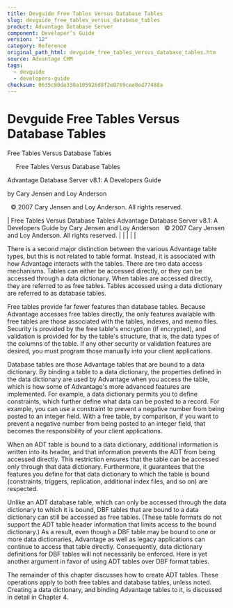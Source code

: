 ```yaml
---
title: Devguide Free Tables Versus Database Tables
slug: devguide_free_tables_versus_database_tables
product: Advantage Database Server
component: Developer’s Guide
version: "12"
category: Reference
original_path_html: devguide_free_tables_versus_database_tables.htm
source: Advantage CHM
tags:
  - devguide
  - developers-guide
checksum: 0635c80de330a105926d8f2e0769cee8ed77488a
---
```


# Devguide Free Tables Versus Database Tables

Free Tables Versus Database Tables

     Free Tables Versus Database Tables

Advantage Database Server v8.1: A Developers Guide

by Cary Jensen and Loy Anderson

  © 2007 Cary Jensen and Loy Anderson. All rights reserved.

| Free Tables Versus Database Tables  Advantage Database Server v8.1: A Developers Guide  by Cary Jensen and Loy Anderson    © 2007 Cary Jensen and Loy Anderson. All rights reserved. |  |  |  |  |

There is a second major distinction between the various Advantage table types, but this is not related to table format. Instead, it is associated with how Advantage interacts with the tables. There are two data access mechanisms. Tables can either be accessed directly, or they can be accessed through a data dictionary. When tables are accessed directly, they are referred to as free tables. Tables accessed using a data dictionary are referred to as database tables.

Free tables provide far fewer features than database tables. Because Advantage accesses free tables directly, the only features available with free tables are those associated with the tables, indexes, and memo files. Security is provided by the free table's encryption (if encrypted), and validation is provided for by the table's structure, that is, the data types of the columns of the table. If any other security or validation features are desired, you must program those manually into your client applications.

Database tables are those Advantage tables that are bound to a data dictionary. By binding a table to a data dictionary, the properties defined in the data dictionary are used by Advantage when you access the table, which is how some of Advantage's more advanced features are implemented. For example, a data dictionary permits you to define constraints, which further define what data can be posted to a record. For example, you can use a constraint to prevent a negative number from being posted to an integer field. With a free table, by comparison, if you want to prevent a negative number from being posted to an integer field, that becomes the responsibility of your client applications.

When an ADT table is bound to a data dictionary, additional information is written into its header, and that information prevents the ADT from being accessed directly. This restriction ensures that the table can be accessed only through that data dictionary. Furthermore, it guarantees that the features you define for that data dictionary to which the table is bound (constraints, triggers, replication, additional index files, and so on) are respected.

Unlike an ADT database table, which can only be accessed through the data dictionary to which it is bound, DBF tables that are bound to a data dictionary can still be accessed as free tables. (These table formats do not support the ADT table header information that limits access to the bound dictionary.) As a result, even though a DBF table may be bound to one or more data dictionaries, Advantage as well as legacy applications can continue to access that table directly. Consequently, data dictionary definitions for DBF tables will not necessarily be enforced. Here is yet another argument in favor of using ADT tables over DBF format tables.

The remainder of this chapter discusses how to create ADT tables. These operations apply to both free tables and database tables, unless noted. Creating a data dictionary, and binding Advantage tables to it, is discussed in detail in Chapter 4.
